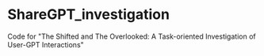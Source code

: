 # ShareGPT_investigation
Code for "The Shifted and The Overlooked: A Task-oriented Investigation of User-GPT Interactions"
